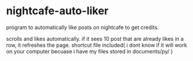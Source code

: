 # nightcafe-auto-liker
program to automatically like posts on nightcafe to get credits.

scrolls and likes automatically.
if it sees 10 post that are already likes in a row, it refreshes the page.
shortcut file included( i dont know if it will work on your computer becuase i have my files stored in documents/py/ )
